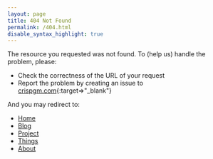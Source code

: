 ```yaml
---
layout: page
title: 404 Not Found
permalink: /404.html
disable_syntax_highlight: true
---
```

The resource you requested was not found. To (help us) handle the problem, please:

* Check the correctness of the URL of your request
* Report the problem by creating an issue to [crispgm.com](https://github.com/crispgm/crispgm.com/issues/new?title=[Report]%20404%20Not%20Found){:target=>"_blank"}

And you may redirect to:

* [Home](/)
* [Blog](/blog.html)
* [Project](/project.html)
* [Things](/things.html)
* [About](/about.html)